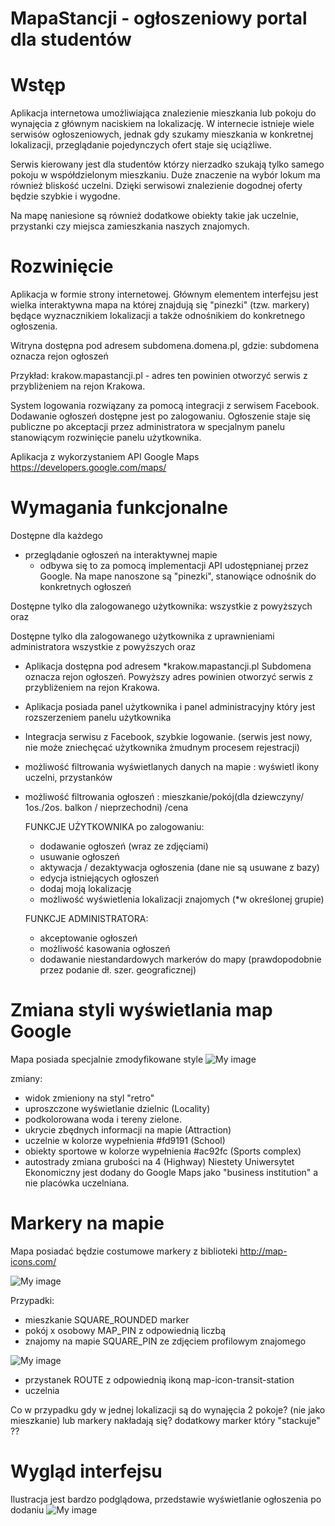 # MapaStancji - ogłoszeniowy portal dla studentów

# Wstęp

Aplikacja internetowa umożliwiająca znalezienie mieszkania lub pokoju do wynajęcia z głównym naciskiem na lokalizację.
W internecie istnieje wiele serwisów ogłoszeniowych, jednak gdy szukamy mieszkania w konkretnej lokalizacji, przeglądanie pojedynczych ofert staje się uciążliwe.

Serwis kierowany jest dla studentów którzy nierzadko szukają tylko samego pokoju w współdzielonym mieszkaniu. Duże znaczenie na wybór lokum ma również bliskość uczelni. Dzięki serwisowi znalezienie dogodnej oferty będzie szybkie i wygodne.

Na mapę naniesione są również dodatkowe obiekty takie jak uczelnie, przystanki czy miejsca zamieszkania naszych znajomych. 

# Rozwinięcie

Aplikacja w formie strony internetowej. Głównym elementem interfejsu jest wielka interaktywna mapa na której znajdują się "pinezki" (tzw. markery) będące wyznacznikiem lokalizacji a także odnośnikiem do konkretnego ogłoszenia.

Witryna dostępna pod adresem subdomena.domena.pl, gdzie: subdomena oznacza rejon ogłoszeń

Przykład: krakow.mapastancji.pl - adres ten powinien otworzyć serwis z przybliżeniem na rejon Krakowa.

System logowania rozwiązany za pomocą integracji z serwisem Facebook. Dodawanie ogłoszeń dostępne jest po zalogowaniu.
Ogłoszenie staje się publiczne po akceptacji przez administratora w specjalnym panelu stanowiącym rozwinięcie panelu użytkownika.

Aplikacja z wykorzystaniem API Google Maps
https://developers.google.com/maps/

# Wymagania funkcjonalne

Dostępne dla każdego 
- przeglądanie ogłoszeń na interaktywnej mapie
  * odbywa się to za pomocą implementacji API udostępnianej przez Google. Na mape nanoszone są "pinezki", stanowiące odnośnik do konkretnych ogłoszeń 


Dostępne tylko dla zalogowanego użytkownika:
wszystkie z powyższych oraz

Dostępne tylko dla zalogowanego użytkownika z uprawnieniami administratora
wszystkie z powyższych oraz


- Aplikacja dostępna pod adresem *krakow.mapastancji.pl
  Subdomena oznacza rejon ogłoszeń. Powyższy adres powinien otworzyć serwis z przybliżeniem na rejon Krakowa.
- Aplikacja posiada panel użytkownika i panel administracyjny który jest rozszerzeniem panelu użytkownika

- Integracja serwisu z Facebook, szybkie logowanie.
  (serwis jest nowy, nie może zniechęcać użytkownika żmudnym procesem rejestracji)
  
- możliwość filtrowania wyświetlanych danych na mapie : wyświetl ikony uczelni, przystanków
- możliwość filtrowania ogłoszeń : mieszkanie/pokój(dla dziewczyny/ 1os./2os. balkon / nieprzechodni) /cena  

  FUNKCJE UŻYTKOWNIKA po zalogowaniu:
  * dodawanie ogłoszeń (wraz ze zdjęciami)
  * usuwanie ogłoszeń
  * aktywacja / dezaktywacja ogłoszenia (dane nie są usuwane z bazy)
  * edycja istniejących ogłoszeń
  * dodaj moją lokalizację
  * możliwość wyświetlenia lokalizacji znajomych (*w określonej grupie)
  
  FUNKCJE ADMINISTRATORA:
  * akceptowanie ogłoszeń
  * możliwość kasowania ogłoszeń
  * dodawanie niestandardowych markerów do mapy (prawdopodobnie przez podanie dł. szer. geograficznej)

# Zmiana styli wyświetlania map Google

Mapa posiada specjalnie zmodyfikowane style
![My image](https://i.imgur.com/JsJj18Y.png)

zmiany:
- widok zmieniony na styl "retro"
- uproszczone wyświetlanie dzielnic (Locality)
- podkolorowana woda i tereny zielone.
- ukrycie zbędnych informacji na mapie (Attraction)
- uczelnie w kolorze wypełnienia #fd9191 (School)
- obiekty sportowe w kolorze wypełnienia #ac92fc (Sports complex)
- autostrady zmiana grubości na 4 (Highway)
Niestety Uniwersytet Ekonomiczny jest dodany do Google Maps jako "business institution" a nie placówka uczelniana.

# Markery na mapie

Mapa posiadać będzie costumowe markery z biblioteki
http://map-icons.com/

![My image](https://i.imgur.com/vzwMiXy.png)

Przypadki:
- mieszkanie SQUARE_ROUNDED marker
- pokój x osobowy MAP_PIN z odpowiednią liczbą
- znajomy na mapie SQUARE_PIN ze zdjęciem profilowym znajomego

![My image](https://i.imgur.com/gKgcuOL.png)

- przystanek ROUTE z odpowiednią ikoną map-icon-transit-station
- uczelnia

Co w przypadku gdy w jednej lokalizacji są do wynajęcia 2 pokoje? (nie jako mieszkanie) lub markery nakładają się?
dodatkowy marker który "stackuje" ??

# Wygląd interfejsu

Ilustracja jest bardzo podglądowa, przedstawie wyświetlanie ogłoszenia po dodaniu
![My image](https://i.imgur.com/2mYbAvz.png)





